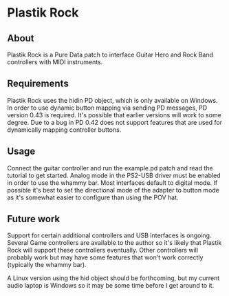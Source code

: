 # Plastik Rock 

## About

Plastik Rock is a Pure Data patch to interface Guitar Hero and Rock Band controllers
with MIDI instruments. 

## Requirements

Plastik Rock uses the hidin PD object, which is only available on Windows. In order
to use dynamic button mapping via sending PD messages, PD version 0.43 is required.
It's possible that earlier versions will work to some degree. Due to a bug in PD
0.42 does not support features that are used for dynamically mapping controller
buttons.

## Usage

Connect the guitar controller and run the example.pd patch and read the tutorial to get started.
Analog mode in the PS2-USB driver must be enabled in order to use the whammy bar.
Most interfaces default to digital mode. If possible it's best to set the directional
mode of the adapter to button mode as it's somewhat easier to configure than using the 
POV hat.

## Future work

Support for certain additional controllers and USB interfaces is ongoing. Several 
Game controllers are available to the author so it's likely that Plastik Rock 
will support these controllers eventually. Other controllers will probably work
but may have some features that won't work correctly (typically the whammy bar).

A Linux version using the hid object should be forthcoming, but my current 
audio laptop is Windows so it may be some time before I get around to it.

